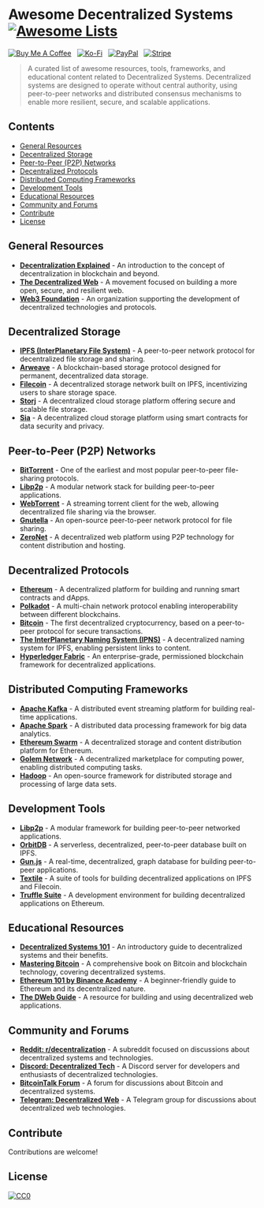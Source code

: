 # Awesome Decentralized Systems [![Awesome Lists](https://srv-cdn.himpfen.io/badges/awesome-lists/awesomelists-flat.svg)](https://github.com/awesomelistsio/awesome)

[![Buy Me A Coffee](https://srv-cdn.himpfen.io/badges/buymeacoffee/buymeacoffee-flat.svg)](https://tinyurl.com/2h9aktmd) &nbsp; [![Ko-Fi](https://srv-cdn.himpfen.io/badges/kofi/kofi-flat.svg)](https://tinyurl.com/d4xnrptz) &nbsp; [![PayPal](https://srv-cdn.himpfen.io/badges/paypal/paypal-flat.svg)](https://tinyurl.com/mr22naua) &nbsp; [![Stripe](https://srv-cdn.himpfen.io/badges/stripe/stripe-flat.svg)](https://tinyurl.com/e8ymxdw3)

> A curated list of awesome resources, tools, frameworks, and educational content related to Decentralized Systems. Decentralized systems are designed to operate without central authority, using peer-to-peer networks and distributed consensus mechanisms to enable more resilient, secure, and scalable applications.

## Contents

- [General Resources](#general-resources)
- [Decentralized Storage](#decentralized-storage)
- [Peer-to-Peer (P2P) Networks](#peer-to-peer-p2p-networks)
- [Decentralized Protocols](#decentralized-protocols)
- [Distributed Computing Frameworks](#distributed-computing-frameworks)
- [Development Tools](#development-tools)
- [Educational Resources](#educational-resources)
- [Community and Forums](#community-and-forums)
- [Contribute](#contribute)
- [License](#license)

## General Resources

- **[Decentralization Explained](https://ethereum.org/en/what-is-decentralization/)** - An introduction to the concept of decentralization in blockchain and beyond.
- **[The Decentralized Web](https://www.decentralizedweb.net/)** - A movement focused on building a more open, secure, and resilient web.
- **[Web3 Foundation](https://web3.foundation/)** - An organization supporting the development of decentralized technologies and protocols.

## Decentralized Storage

- **[IPFS (InterPlanetary File System)](https://ipfs.io/)** - A peer-to-peer network protocol for decentralized file storage and sharing.
- **[Arweave](https://www.arweave.org/)** - A blockchain-based storage protocol designed for permanent, decentralized data storage.
- **[Filecoin](https://filecoin.io/)** - A decentralized storage network built on IPFS, incentivizing users to share storage space.
- **[Storj](https://www.storj.io/)** - A decentralized cloud storage platform offering secure and scalable file storage.
- **[Sia](https://sia.tech/)** - A decentralized cloud storage platform using smart contracts for data security and privacy.

## Peer-to-Peer (P2P) Networks

- **[BitTorrent](https://www.bittorrent.com/)** - One of the earliest and most popular peer-to-peer file-sharing protocols.
- **[Libp2p](https://libp2p.io/)** - A modular network stack for building peer-to-peer applications.
- **[WebTorrent](https://webtorrent.io/)** - A streaming torrent client for the web, allowing decentralized file sharing via the browser.
- **[Gnutella](https://gnutella.wego.com/)** - An open-source peer-to-peer network protocol for file sharing.
- **[ZeroNet](https://zeronet.io/)** - A decentralized web platform using P2P technology for content distribution and hosting.

## Decentralized Protocols

- **[Ethereum](https://ethereum.org/)** - A decentralized platform for building and running smart contracts and dApps.
- **[Polkadot](https://polkadot.network/)** - A multi-chain network protocol enabling interoperability between different blockchains.
- **[Bitcoin](https://bitcoin.org/)** - The first decentralized cryptocurrency, based on a peer-to-peer protocol for secure transactions.
- **[The InterPlanetary Naming System (IPNS)](https://docs.ipfs.tech/concepts/ipns/)** - A decentralized naming system for IPFS, enabling persistent links to content.
- **[Hyperledger Fabric](https://www.hyperledger.org/use/fabric)** - An enterprise-grade, permissioned blockchain framework for decentralized applications.

## Distributed Computing Frameworks

- **[Apache Kafka](https://kafka.apache.org/)** - A distributed event streaming platform for building real-time applications.
- **[Apache Spark](https://spark.apache.org/)** - A distributed data processing framework for big data analytics.
- **[Ethereum Swarm](https://swarm.ethereum.org/)** - A decentralized storage and content distribution platform for Ethereum.
- **[Golem Network](https://www.golem.network/)** - A decentralized marketplace for computing power, enabling distributed computing tasks.
- **[Hadoop](https://hadoop.apache.org/)** - An open-source framework for distributed storage and processing of large data sets.

## Development Tools

- **[Libp2p](https://libp2p.io/)** - A modular framework for building peer-to-peer networked applications.
- **[OrbitDB](https://orbitdb.org/)** - A serverless, decentralized, peer-to-peer database built on IPFS.
- **[Gun.js](https://gun.eco/)** - A real-time, decentralized, graph database for building peer-to-peer applications.
- **[Textile](https://textile.io/)** - A suite of tools for building decentralized applications on IPFS and Filecoin.
- **[Truffle Suite](https://trufflesuite.com/)** - A development environment for building decentralized applications on Ethereum.

## Educational Resources

- **[Decentralized Systems 101](https://www.coindesk.com/learn/what-is-decentralization/)** - An introductory guide to decentralized systems and their benefits.
- **[Mastering Bitcoin](https://github.com/bitcoinbook/bitcoinbook)** - A comprehensive book on Bitcoin and blockchain technology, covering decentralized systems.
- **[Ethereum 101 by Binance Academy](https://academy.binance.com/en/articles/what-is-ethereum)** - A beginner-friendly guide to Ethereum and its decentralized nature.
- **[The DWeb Guide](https://www.archive.org/web/dwebguide/)** - A resource for building and using decentralized web applications.

## Community and Forums

- **[Reddit: r/decentralization](https://www.reddit.com/r/decentralization/)** - A subreddit focused on discussions about decentralized systems and technologies.
- **[Discord: Decentralized Tech](https://discord.gg/decentralized)** - A Discord server for developers and enthusiasts of decentralized technologies.
- **[BitcoinTalk Forum](https://bitcointalk.org/)** - A forum for discussions about Bitcoin and decentralized systems.
- **[Telegram: Decentralized Web](https://t.me/DecentralizedWeb)** - A Telegram group for discussions about decentralized web technologies.

## Contribute

Contributions are welcome!

## License

[![CC0](https://mirrors.creativecommons.org/presskit/buttons/88x31/svg/by-sa.svg)](http://creativecommons.org/licenses/by-sa/4.0/)
